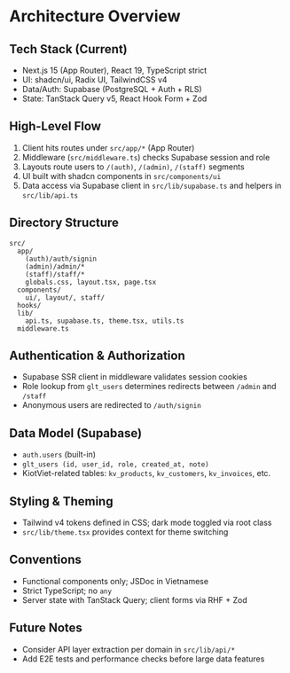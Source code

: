 # Architecture Overview

## Tech Stack (Current)

- Next.js 15 (App Router), React 19, TypeScript strict
- UI: shadcn/ui, Radix UI, TailwindCSS v4
- Data/Auth: Supabase (PostgreSQL + Auth + RLS)
- State: TanStack Query v5, React Hook Form + Zod

## High-Level Flow

1. Client hits routes under `src/app/*` (App Router)
2. Middleware (`src/middleware.ts`) checks Supabase session and role
3. Layouts route users to `/(auth)`, `/(admin)`, `/(staff)` segments
4. UI built with shadcn components in `src/components/ui`
5. Data access via Supabase client in `src/lib/supabase.ts` and helpers in `src/lib/api.ts`

## Directory Structure

```
src/
  app/
    (auth)/auth/signin
    (admin)/admin/*
    (staff)/staff/*
    globals.css, layout.tsx, page.tsx
  components/
    ui/, layout/, staff/
  hooks/
  lib/
    api.ts, supabase.ts, theme.tsx, utils.ts
  middleware.ts
```

## Authentication & Authorization

- Supabase SSR client in middleware validates session cookies
- Role lookup from `glt_users` determines redirects between `/admin` and `/staff`
- Anonymous users are redirected to `/auth/signin`

## Data Model (Supabase)

- `auth.users` (built-in)
- `glt_users (id, user_id, role, created_at, note)`
- KiotViet-related tables: `kv_products`, `kv_customers`, `kv_invoices`, etc.

## Styling & Theming

- Tailwind v4 tokens defined in CSS; dark mode toggled via root class
- `src/lib/theme.tsx` provides context for theme switching

## Conventions

- Functional components only; JSDoc in Vietnamese
- Strict TypeScript; no `any`
- Server state with TanStack Query; client forms via RHF + Zod

## Future Notes

- Consider API layer extraction per domain in `src/lib/api/*`
- Add E2E tests and performance checks before large data features
